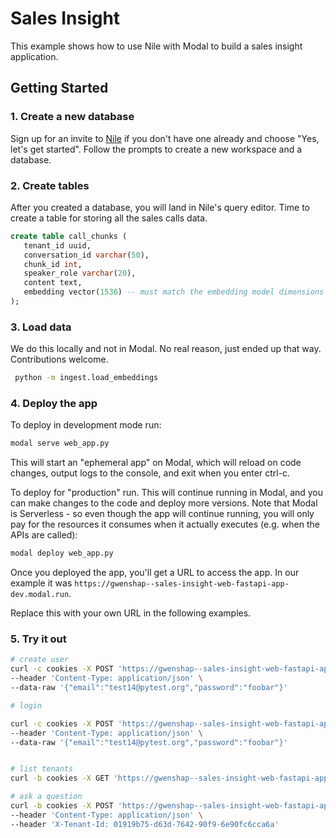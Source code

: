 # Sales Insight

This example shows how to use Nile with Modal to build a sales insight application.

## Getting Started

### 1. Create a new database

Sign up for an invite to [Nile](https://thenile.dev) if you don't have one already and choose "Yes, let's get started". Follow the prompts to create a new workspace and a database.

### 2. Create tables

After you created a database, you will land in Nile's query editor. Time to create a table for storing all the sales calls data.

```sql
create table call_chunks ( 
   tenant_id uuid,
   conversation_id varchar(50),
   chunk_id int,
   speaker_role varchar(20),
   content text,
   embedding vector(1536) -- must match the embedding model dimensions
);
```

### 3. Load data

We do this locally and not in Modal. No real reason, just ended up that way. Contributions welcome.

```bash
 python -m ingest.load_embeddings
```

### 4. Deploy the app

To deploy in development mode run:

```bash
modal serve web_app.py
```

This will start an "ephemeral app" on Modal, which will reload on code changes, output logs to the console, and exit when you enter ctrl-c.

To deploy for "production" run. This will continue running in Modal, and you can make changes to the code and deploy more versions. 
Note that Modal is Serverless - so even though the app will continue running, you will only pay for the resources it consumes when it actually executes 
(e.g. when the APIs are called):

```bash
modal deploy web_app.py
```

Once you deployed the app, you'll get a URL to access the app.
In our example it was  `https://gwenshap--sales-insight-web-fastapi-app-dev.modal.run`.

Replace this with your own URL in the following examples.

### 5. Try it out

```bash
# create user
curl -c cookies -X POST 'https://gwenshap--sales-insight-web-fastapi-app-dev.modal.run/api/sign-up' \
--header 'Content-Type: application/json' \
--data-raw '{"email":"test14@pytest.org","password":"foobar"}'

# login

curl -c cookies -X POST 'https://gwenshap--sales-insight-web-fastapi-app-dev.modal.run/api/login' \
--header 'Content-Type: application/json' \
--data-raw '{"email":"test14@pytest.org","password":"foobar"}'


# list tenants
curl -b cookies -X GET 'https://gwenshap--sales-insight-web-fastapi-app-dev.modal.run/api/tenants'

# ask a question
curl -b cookies -X POST 'https://gwenshap--sales-insight-web-fastapi-app-dev.modal.run/api/chat?message=what%20were%20the%20customer%20pain%20points%3F' \
--header 'Content-Type: application/json' \
--header 'X-Tenant-Id: 01919b75-d63d-7642-90f9-6e90fc6cca6a'
```
